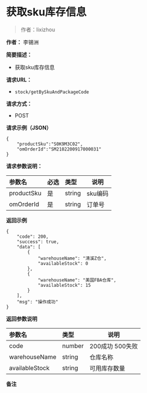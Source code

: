 # 获取sku库存信息

> 作者：lixizhou

**作者：** 李锡洲

    
**简要描述：** 

- 获取sku库存信息

**请求URL：** 
- `stock/getBySkuAndPackageCode`
  
**请求方式：**
- POST 

**请求示例（JSON）**

``` 
{
	"productSku":"S0K9M3C02",
	"omOrderId":"SM2102200917000031"
}
```

**请求参数说明：** 

|参数名|必选|类型|说明|
|:----    |:---|:----- |-----   |
|productSku|是|string|sku编码
|omOrderId |是|string |订单号 |

 **返回示例**

``` 
{
    "code": 200,
    "success": true,
    "data": [
        {
            "warehouseName": "清溪Z仓",
            "availableStock": 0
        },
        {
            "warehouseName": "美国FBA仓库",
            "availableStock": 15
        }
    ],
    "msg": "操作成功"
}
```

 **返回参数说明** 

|参数名|类型|说明|
|:-----  |:-----|-----                           |
|code | number  |200成功 500失败 |
|warehouseName | string  |仓库名称 |
|availableStock | string  |可用库存数量|
 **备注**